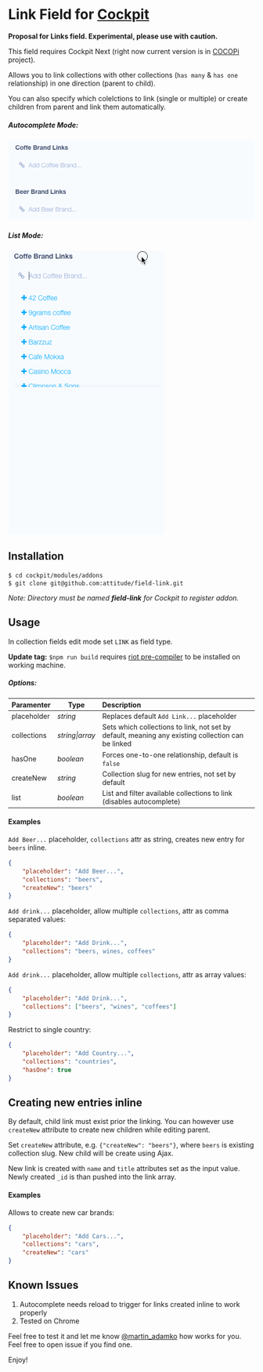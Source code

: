# Link Field for [Cockpit](https://github.com/aheinze/cockpit/tree/next)

**Proposal for Links field. Experimental, please use with caution.**

This field requires Cockpit Next (right now current version is in [COCOPi](https://github.com/COCOPi/cocopi-kickstart) project).

Allows you to link collections with other collections (`has many` & `has one` relationship) in one direction (parent to child).

You can also specify which colelctions to link (single or multiple) or create children from parent and link them automatically.

##### Autocomplete Mode:

![Autocomplete](preview.gif)

##### List Mode:

![List](preview-list.gif)

## Installation

```
$ cd cockpit/modules/addons
$ git clone git@github.com:attitude/field-link.git
```

_Note: Directory must be named **field-link** for Cockpit to register addon._

## Usage

In collection fields edit mode set `LINK` as field type.

**Update tag:** `$npm run build` requires [riot pre-compiler](http://riotjs.com/guide/compiler/#pre-compilation) to be installed on working machine.

##### Options:

| Paramenter  | Type            | Description
|:------------|-----------------|:---------------------------------------------
| placeholder | *string*        | Replaces default `Add Link...` placeholder
| collections | *string\|array* | Sets which collections to link, not set by default, meaning any existing collection can be linked
| hasOne      | *boolean*       | Forces one-to-one relationship, default is `false`
| createNew   | *string*        | Collection slug for new entries, not set by default
| list        | *boolean*       | List and filter available collections to link (disables autocomplete)

#### Examples

`Add Beer...` placeholder, `collections` attr as string, creates new entry for `beers` inline.

```json
{
    "placeholder": "Add Beer...",
    "collections": "beers",
    "createNew": "beers"
}
```

`Add drink...` placeholder, allow multiple `collections`, attr as comma separated values:

```json
{
    "placeholder": "Add Drink...",
    "collections": "beers, wines, coffees"
}
```

`Add drink...` placeholder, allow multiple `collections`, attr as array values:

```json
{
    "placeholder": "Add Drink...",
    "collections": ["beers", "wines", "coffees"]
}
```

Restrict to single country:

```json
{
    "placeholder": "Add Country...",
    "collections": "countries",
    "hasOne": true
}
```


## Creating new entries inline

By default, child link must exist prior the linking. You can however use `createNew` attribute to create new children while editing parent.

Set `createNew` attribute, e.g. `{"createNew": "beers"}`, where `beers` is existing collection slug. New child will be create using Ajax.

New link is created with `name` and `title` attributes set as the input value. Newly created `_id` is than pushed into the link array.

#### Examples

Allows to create new car brands:

```json
{
    "placeholder": "Add Cars...",
    "collections": "cars",
    "createNew": "cars"
}
```

## Known Issues

1. Autocomplete needs reload to trigger for links created inline to work properly
1. Tested on Chrome

Feel free to test it and let me know [@martin_adamko](https://twitter.com/martin_adamko) how works for you. Feel free to open issue if you find one.

Enjoy!
